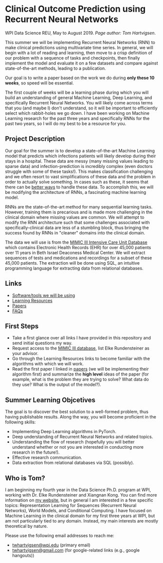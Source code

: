 # Clinical Outcome Prediction using Recurrent Neural Networks

WPI Data Science REU, May to August 2019. *Page author: Tom Hartvigsen*.

This summer we will be implementing Recurrent Neural Networks (RNN) to make clinical predictions using multivariate time series.
In general, we will begin with a lot of reading and learning, then move to a crisp definition of our problem with a sequence of tasks and checkpoints, then finally implement the model and evaluate it on a few datasets and compare against state-of-the-art methods, leading to a publication.

Our goal is to write a paper based on the work we do during **only these 10 weeks**, so speed will be essential.

The first couple of weeks will be a learning phase during which you will build an understanding of general Machine Learning, Deep Learning, and specifically Recurrent Neural Networks.
You will likely come across terms that you (and maybe I) don't understand, so it will be important to efficiently select which rabbit-holes we go down.
I have been working on Machine Learning research for the past three years and specifically RNNs for the past two years, so I will do my best to be a resource for you.

## Project Description

Our goal for the summer is to develop a state-of-the-art Machine Learning model that predicts which infections patients will likely develop during their stays in a hospital.
These data are messy (many missing values leading to sparse data) and infection-prediction is incredibly complex (even doctors struggle with some of these tasks!).
This makes classification challenging and we often resort to vast simplifications of these data and the problem in order to actually solve something.
In cases such as these, it seems that there can be [better ways](/papers) to handle these data.
To accomplish this, we will be modifying the architecture of RNNs, a fascinating machine learning model.

RNNs are the state-of-the-art method for many sequential learning tasks.
However, training them is precarious and is made more challenging in the clinical domain where missing values are common.
We will attempt to modify the RNN architecture such that some challenges associated with specifically-clinical data are less of a stumbling block, thus bringing the success found by RNNs in "cleaner" domains into the clinical domain.

The data we will use is from the [MIMIC III Intensive Care Unit Database](https://mimic.physionet.org/) which contains Electronic Health Records (EHR) for over 45,000 patients over 11 years in Beth Israel Deaconess Medical Center. We will extract sequences of tests and medications and recordings for a subset of these 45,000 patients. The extraction will be done using SQL, an intuitive programming language for extracting data from relational databases.

## Links
* [Software/tools we will be using](/pages/tools.md)
* [Learning Resources](/pages/learning_resources.md)
* [Papers](/papers)
* [FAQs](/pages/faq.md)

## First Steps
* Take a first glance over all links I have provided in this repository and send initial questions my way.
* Request access to the [MIMIC III database](https://mimic.physionet.org/gettingstarted/access/), list Elke Rundensteiner as your advisor.
* Go through the Learning Resources links to become familiar with the algorithms with which we will work.
* Read the first paper I linked in [papers](/papers) (we will be implementing their algorithm first) and summarize the **high level** ideas of the paper (for example, what is the problem they are trying to solve? What data do they use? What is the output of the model?).

## Summer Learning Objcetives
The goal is to discover the best solution to a well-formed problem, thus having publishable results. Along the way, you will become proficient in the following skills:
* Implementing Deep Learning algorithms in PyTorch.
* Deep understanding of Recurrent Neural Networks and related topics.
* Understanding the flow of research (hopefully you will better understand whether or not you are interested in conducting more research in the future!).
* Effective research communication.
* Data extraction from relational databases via SQL (possibly).

## Who is Tom?

I am beginning my fourth year in the Data Science Ph.D. program at WPI, working with Dr. Elke Rundensteiner and Xiangnan Kong. You can find more information on [my website](https://thartvigsen.github.io/), but in general I am interested in a few specific topics: Representation Learning for Sequences (Recurrent Neural Networks), World Models, and Conditional Computing. I have focused on Machine Learning in the clinical domain for my first three years at WPI, but am not particularly tied to any domain. Instead, my main interests are mostly theoretical by nature.

Please use the following email addresses to reach me:
* twhartvigsen@wpi.edu (primary email)
* twhartvigsen@gmail.com (for google-related links (e.g., google hangouts))
